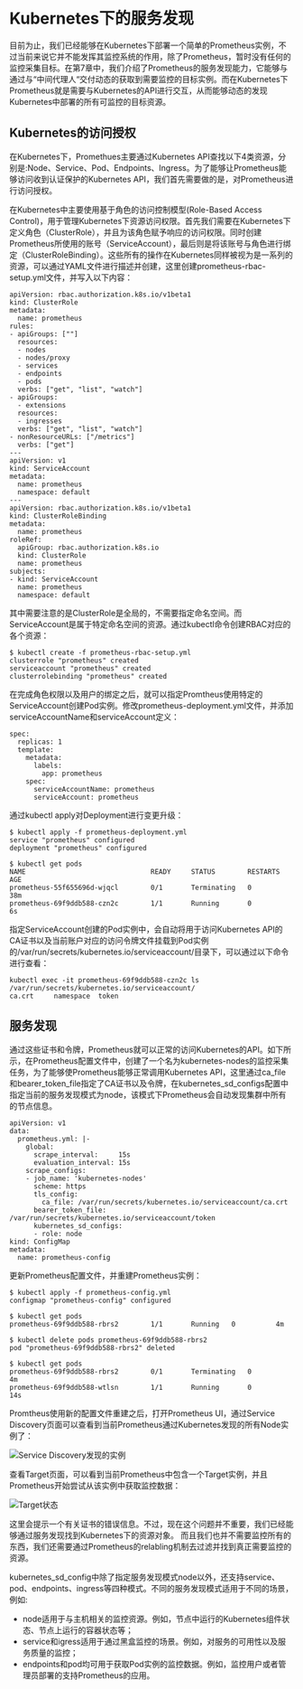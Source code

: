 # Kubernetes下的服务发现

目前为止，我们已经能够在Kubernetes下部署一个简单的Prometheus实例，不过当前来说它并不能发挥其监控系统的作用，除了Prometheus，暂时没有任何的监控采集目标。在第7章中，我们介绍了Prometheus的服务发现能力，它能够与通过与“中间代理人“交付动态的获取到需要监控的目标实例。而在Kubernetes下Prometheus就是需要与Kubernetes的API进行交互，从而能够动态的发现Kubernetes中部署的所有可监控的目标资源。

## Kubernetes的访问授权

在Kubernetes下，Promethues主要通过Kubernetes API查找以下4类资源，分别是:Node、Service、Pod、Endpoints、Ingress。为了能够让Prometheus能够访问收到认证保护的Kubernetes API，我们首先需要做的是，对Prometheus进行访问授权。

在Kubernetes中主要使用基于角色的访问控制模型(Role-Based Access Control)，用于管理Kubernetes下资源访问权限。首先我们需要在Kubernetes下定义角色（ClusterRole），并且为该角色赋予响应的访问权限。同时创建Prometheus所使用的账号（ServiceAccount），最后则是将该账号与角色进行绑定（ClusterRoleBinding）。这些所有的操作在Kubernetes同样被视为是一系列的资源，可以通过YAML文件进行描述并创建，这里创建prometheus-rbac-setup.yml文件，并写入以下内容：

```
apiVersion: rbac.authorization.k8s.io/v1beta1
kind: ClusterRole
metadata:
  name: prometheus
rules:
- apiGroups: [""]
  resources:
  - nodes
  - nodes/proxy
  - services
  - endpoints
  - pods
  verbs: ["get", "list", "watch"]
- apiGroups:
  - extensions
  resources:
  - ingresses
  verbs: ["get", "list", "watch"]
- nonResourceURLs: ["/metrics"]
  verbs: ["get"]
---
apiVersion: v1
kind: ServiceAccount
metadata:
  name: prometheus
  namespace: default
---
apiVersion: rbac.authorization.k8s.io/v1beta1
kind: ClusterRoleBinding
metadata:
  name: prometheus
roleRef:
  apiGroup: rbac.authorization.k8s.io
  kind: ClusterRole
  name: prometheus
subjects:
- kind: ServiceAccount
  name: prometheus
  namespace: default
```

其中需要注意的是ClusterRole是全局的，不需要指定命名空间。而ServiceAccount是属于特定命名空间的资源。通过kubectl命令创建RBAC对应的各个资源：

```
$ kubectl create -f prometheus-rbac-setup.yml
clusterrole "prometheus" created
serviceaccount "prometheus" created
clusterrolebinding "prometheus" created
```

在完成角色权限以及用户的绑定之后，就可以指定Promtheus使用特定的ServiceAccount创建Pod实例。修改prometheus-deployment.yml文件，并添加serviceAccountName和serviceAccount定义：

```
spec:
  replicas: 1
  template:
    metadata:
      labels:
        app: prometheus
    spec:
      serviceAccountName: prometheus
      serviceAccount: prometheus
```

通过kubectl apply对Deployment进行变更升级：

```
$ kubectl apply -f prometheus-deployment.yml
service "prometheus" configured
deployment "prometheus" configured

$ kubectl get pods
NAME                               READY     STATUS        RESTARTS   AGE
prometheus-55f655696d-wjqcl        0/1       Terminating   0          38m
prometheus-69f9ddb588-czn2c        1/1       Running       0          6s
```

指定ServiceAccount创建的Pod实例中，会自动将用于访问Kubernetes API的CA证书以及当前账户对应的访问令牌文件挂载到Pod实例的/var/run/secrets/kubernetes.io/serviceaccount/目录下，可以通过以下命令进行查看：

```
kubectl exec -it prometheus-69f9ddb588-czn2c ls /var/run/secrets/kubernetes.io/serviceaccount/
ca.crt     namespace  token
```

## 服务发现

通过这些证书和令牌，Prometheus就可以正常的访问Kubernetes的API。如下所示，在Prometheus配置文件中，创建了一个名为kubernetes-nodes的监控采集任务，为了能够使Prometheus能够正常调用Kubernetes API，这里通过ca_file和bearer_token_file指定了CA证书以及令牌，在kubernetes_sd_configs配置中指定当前的服务发现模式为node，该模式下Prometheus会自动发现集群中所有的节点信息。

```
apiVersion: v1
data:
  prometheus.yml: |-
    global:
      scrape_interval:     15s 
      evaluation_interval: 15s
    scrape_configs:
    - job_name: 'kubernetes-nodes'
      scheme: https
      tls_config:
        ca_file: /var/run/secrets/kubernetes.io/serviceaccount/ca.crt
      bearer_token_file: /var/run/secrets/kubernetes.io/serviceaccount/token
      kubernetes_sd_configs:
      - role: node
kind: ConfigMap
metadata:
  name: prometheus-config
```

更新Prometheus配置文件，并重建Prometheus实例：

```
$ kubectl apply -f prometheus-config.yml
configmap "prometheus-config" configured

$ kubectl get pods
prometheus-69f9ddb588-rbrs2        1/1       Running   0          4m

$ kubectl delete pods prometheus-69f9ddb588-rbrs2
pod "prometheus-69f9ddb588-rbrs2" deleted

$ kubectl get pods
prometheus-69f9ddb588-rbrs2        0/1       Terminating   0          4m
prometheus-69f9ddb588-wtlsn        1/1       Running       0          14s
```

Promtheus使用新的配置文件重建之后，打开Prometheus UI，通过Service Discovery页面可以查看到当前Prometheus通过Kubernetes发现的所有Node实例了：

![Service Discovery发现的实例](http://p2n2em8ut.bkt.clouddn.com/service-discovery-nodes.png)

查看Target页面，可以看到当前Prometheus中包含一个Target实例，并且Prometheus开始尝试从该实例中获取监控数据：

![Target状态](http://p2n2em8ut.bkt.clouddn.com/service-discover-node-targets.png)

这里会提示一个有关证书的错误信息。不过，现在这个问题并不重要，我们已经能够通过服务发现找到Kubernetes下的资源对象。 而且我们也并不需要监控所有的东西，我们还需要通过Prometheus的relabling机制去过滤并找到真正需要监控的资源。

kubernetes_sd_config中除了指定服务发现模式node以外，还支持service、pod、endpoints、ingress等四种模式。不同的服务发现模式适用于不同的场景，例如:

* node适用于与主机相关的监控资源。例如，节点中运行的Kubernetes组件状态、节点上运行的容器状态等；
* service和igress适用于通过黑盒监控的场景。例如，对服务的可用性以及服务质量的监控；
* endpoints和pod均可用于获取Pod实例的监控数据。例如，监控用户或者管理员部署的支持Prometheus的应用。
